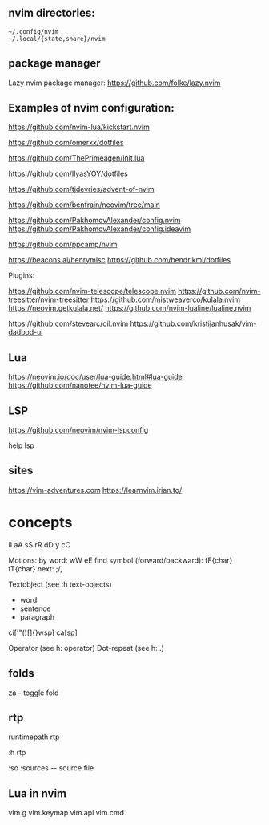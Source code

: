 ## nvim directories:

```
~/.config/nvim
~/.local/{state,share}/nvim
```

## package manager

Lazy nvim package manager: https://github.com/folke/lazy.nvim


## Examples of nvim configuration:

https://github.com/nvim-lua/kickstart.nvim

https://github.com/omerxx/dotfiles

https://github.com/ThePrimeagen/init.lua

https://github.com/IlyasYOY/dotfiles

https://github.com/tjdevries/advent-of-nvim

https://github.com/benfrain/neovim/tree/main

https://github.com/PakhomovAlexander/config.nvim
https://github.com/PakhomovAlexander/config.ideavim

https://github.com/ppcamp/nvim

https://beacons.ai/henrymisc
https://github.com/hendrikmi/dotfiles

Plugins:


https://github.com/nvim-telescope/telescope.nvim
https://github.com/nvim-treesitter/nvim-treesitter
https://github.com/mistweaverco/kulala.nvim https://neovim.getkulala.net/
https://github.com/nvim-lualine/lualine.nvim

https://github.com/stevearc/oil.nvim
https://github.com/kristijanhusak/vim-dadbod-ui

## Lua

https://neovim.io/doc/user/lua-guide.html#lua-guide
https://github.com/nanotee/nvim-lua-guide

## LSP

https://github.com/neovim/nvim-lspconfig

help lsp

## sites

https://vim-adventures.com
https://learnvim.irian.to/


# concepts

iI aA sS rR 
dD y
cC

Motions:
by word: wW eE
find symbol (forward/backward): fF{char} tT{char} next: ;/,

Textobject (see :h text-objects)

- word
- sentence
- paragraph

ci['"()[]{}wsp]
ca[sp]

Operator (see h: operator)
Dot-repeat (see h: .)


## folds

za - toggle fold

## rtp

runtimepath rtp

:h rtp


:so :sources  -- source file

## Lua in nvim

vim.g
vim.keymap
vim.api
vim.cmd
